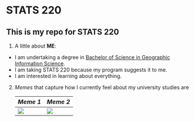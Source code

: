 # STATS 220

## This is my repo for STATS 220

1. A little about **ME**:

* I am undertaking a degree in [Bachelor of Science in Geographic Information Science](https://www.auckland.ac.nz/en/study/study-options/find-a-study-option/geographic-information-science/undergraduate/bsc-geographic-information-science-from-2019.html).
* I am taking STATS 220 because my program suggests it to me.
* I am interested in learning about everything.

2. *Memes* that capture how I currently feel about my university studies are

   | *Meme 1* | *Meme 2* |
   |---------|---------|
   ![](https://media.tenor.com/xafxUNhByM4AAAAM/kaito-data.gif) | ![](https://media.tenor.com/GHlFRgiXXdAAAAAj/school-college.gif) |
